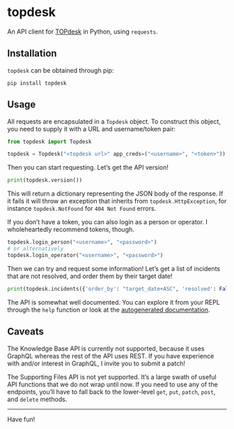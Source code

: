 # topdesk

An API client for [TOPdesk](https://topdesk.com) in Python, using `requests`.

## Installation

`topdesk` can be obtained through pip:

```
pip install topdesk
```

## Usage

All requests are encapsulated in a `Topdesk` object. To construct this object, you
need to supply it with a URL and username/token pair:

```python
from topdesk import Topdesk

topdesk = Topdesk("<topdesk url>" app_creds=("<username>", "<token>"))
```

Then you can start requesting. Let’s get the API version!

```python
print(topdesk.version())
```

This will return a dictionary representing the JSON body of the response. If it
fails it will throw an exception that inherits from `topdesk.HttpException`, for
instance `topdesk.NotFound` for `404 Not Found` errors.

If you don’t have a token, you can also login as a person or operator. I
wholeheartedly recommend tokens, though.

```python
topdesk.login_person("<username>", "<password>")
# or alternatively
topdesk.login_operator("<username>", "<password>")
```

Then we can try and request some information! Let’s get a list of incidents that
are not resolved, and order them by their target date!

```python
print(topdesk.incidents({'order_by': "target_date+ASC", 'resolved': False}))
```

The API is somewhat well documented. You can explore it from your REPL through
the `help` function or look at the [autogenerated documentation](/build/html/index.html).

## Caveats

The Knowledge Base API is currently not supported, because it uses GraphQL
whereas the rest of the API uses REST. If you have experience with and/or
interest in GraphQL, I invite you to submit a patch!

The Supporting Files API is not yet supported. It’s a large swath of useful
API functions that we do not wrap until now. If you need to use any of the
endpoints, you’ll have to fall back to the lower-level `get`, `put`, `patch`,
`post`, and `delete` methods.

<hr/>

Have fun!
